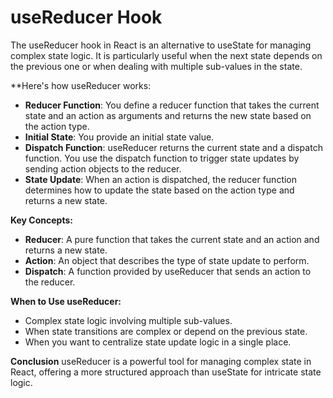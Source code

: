 # **useReducer Hook**

The useReducer hook in React is an alternative to useState for managing complex state logic. It is particularly useful when the next state depends on the previous one or when dealing with multiple sub-values in the state.

**Here's how useReducer works: 

* **Reducer Function**: You define a reducer function that takes the current state and an action as arguments and returns the new state based on the action type.  
* **Initial State**: You provide an initial state value.  
* **Dispatch Function**: useReducer returns the current state and a dispatch function. You use the dispatch function to trigger state updates by sending action objects to the reducer.  
* **State Update**: When an action is dispatched, the reducer function determines how to update the state based on the action type and returns a new state.

**Key Concepts:**

* **Reducer**: A pure function that takes the current state and an action and returns a new state.  
* **Action**: An object that describes the type of state update to perform.  
* **Dispatch**: A function provided by useReducer that sends an action to the reducer. 

**When to Use useReducer:**

* Complex state logic involving multiple sub-values.  
* When state transitions are complex or depend on the previous state.  
* When you want to centralize state update logic in a single place. 

**Conclusion**
useReducer is a powerful tool for managing complex state in React, offering a more structured approach than useState for intricate state logic.

